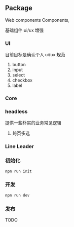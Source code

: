 ## Package

Web components Components,

基础组件 ui/ux 增强

### UI

目前目标是确认个人 ui/ux 规范

1. button
2. input
3. select
4. checkbox
5. label

### Core

### headless

提供一些朴实的业务常见逻辑

1. 跨页多选

### Line Leader

### 初始化

```bash
npm run init
```

### 开发

```bash
npm run dev
```

### 发布

TODO
